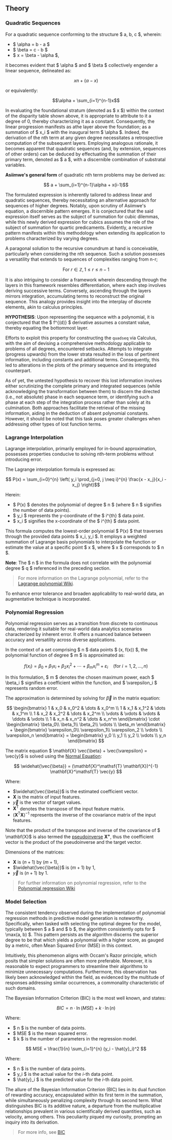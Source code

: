 <!-- ! before transferring this to the word doc, paste it into PT -->

## Theory

### Quadratic Sequences

For a quadratic sequence conforming to the structure $ a, b, c $, wherein:

- $ \alpha = b - a $
- $ \beta = c - b $
- $ x = \beta - \alpha $,

it becomes evident that $ \alpha $ and $ \beta $ collectively engender a linear sequence, delineated as:

```math
xn + (\alpha - x)
```

or equivalently:

```math
\alpha + \sum_{i=1}^{n-1}x
```

In evaluating the foundational stratum (denoted as $ x $) within the context of the disparity table shown above, it is appropriate to attribute to it a degree of 0, thereby characterizing it as a constant. Consequently, the linear progression manifests as athe layer above the foundation; as a summation of $ x_i $ with the inaugural term $ \alpha $. Indeed, the derivation of the nth term at any given degree necessitates a retrospective computation of the subsequent layers. Employing analogous rationale, it becomes apparent that quadratic sequences (and, by extension, sequences of other orders) can be deduced by effectuating the summation of their primary term, denoted as $ a $, with a discernible combination of substratal variables.

**Asiimwe's general form** of quadratic nth term problems may be derived as:

```math
    a + \sum_{i=1}^{n-1}\alpha + x(i-1)
```

<!-- also comment about how this ties into Sequences and series, and general formulae for calculating summations -->

The formulated expression is inherently tailored to address linear and quadratic sequences, thereby necessitating an alternative approach for sequences of higher degrees. Notably, upon scrutiny of Asiimwe's equation, a discernible pattern emerges. It is conjectured that the said expression itself serves as the subject of summation for cubic dilemmas, while this newly derived expression for cubics assumes the role of the subject of summation for quartic predicaments. Evidently, a recursive pattern manifests within this methodology when extending its application to problems characterized by varying degrees.

A paragonal solution to the recursive conundrum at hand is conceivable, particularly when considering the nth sequence. Such a solution possesses a versatility that extends to sequences of complexities ranging from n-r;

```math
    \text{For } r \in \mathbb{Z}, 1 \leq r \leq n-1
```

It is also intriguing to consider a framework wherein descending through the layers in this framework resembles differentiation, where each step involves deriving successive terms. Conversely, ascending through the layers mirrors integration, accumulating terms to reconstruct the original sequence. This analogy provides insight into the interplay of discrete elements, akin to calculus principles.

**HYPOTHESIS**: Upon representing the sequence with a polynomial, it is conjectured that the $ f^{(d)} $ derivative assumes a constant value, thereby equating the bottommost layer.

Efforts to exploit this property for constructing the `quadseq` via Calculus, with the aim of devising a comprehensive methodology applicable to problems of all degrees, encountered setbacks. Attempts to integrate (progress upwards) from the lower strata resulted in the loss of pertinent information, including constants and additional terms. Consequently, this led to alterations in the plots of the primary sequence and its integrated counterpart.

As of yet, the untested hypothesis to recover this lost information involves either scrutinizing the complete primary and integrated sequences (while acknowledging the transformation between them) to discern the directed (i.e., not absolute) phase in each sequence term, or identifying such a phase at each step of the integration process rather than solely at its culmination. Both approaches facilitate the retrieval of the missing information, aiding in the deduction of absent polynomial constants. However, it should be noted that this task poses greater challenges when addressing other types of lost function terms.

<!-- TODO: include an example of the hypothesis -->

### Lagrange Interpolation

Lagrange interpolation, primarily employed for in-bound approximation, possesses properties conducive to solving nth-term problems without introducing error.

The Lagrange interpolation formula is expressed as:

```math
    P(x) = \sum_{i=0}^{n} \left( y_i \prod_{j=0, j \neq i}^{n} \frac{x - x_j}{x_i - x_j} \right)
```

Herein:

- $ P(x) $ denotes the polynomial of degree $ n $ (where $ n $ signifies the number of data points).
- $ y_i $ represents the y-coordinate of the $ i^{th} $ data point.
- $ x_i $ signifies the x-coordinate of the $ i^{th} $ data point.

This formula computes the lowest-order polynomial $ P(x) $ that traverses through the provided data points $ x_i, y_i $. It employs a weighted summation of Lagrange basis polynomials to interpolate the function or estimate the value at a specific point $ x $, where $ x $ corresponds to $ n $.

**Note**: The $ n $ in the formula does not correlate with the polynomial degree $ q $ referenced in the preceding section.

> For more information on the Lagrange polynomial, refer to the [Lagrange polynomial Wiki](https://en.wikipedia.org/wiki/Lagrange_polynomial).

To enhance error tolerance and broaden applicability to real-world data, an augmentative technique is incorporated.

### Polynomial Regression

<!-- talking point: matrices solve the least squares problem and how matrices are really applicable for a variety of problems beyong this one -->

Polynomial regression serves as a transition from discrete to continuous data, rendering it suitable for real-world data analytics scenarios characterized by inherent error. It offers a nuanced balance between accuracy and versatility across diverse applications.

In the context of a set comprising $ n $ data points $ (x, f(x)) $, the polynomial function of degree $ m $ is approximated as:

```math
    f(x_i) = \beta_0 + \beta_1 x_i + \beta_2 x_i^2 + \cdots + \beta_m x_i^m + \varepsilon_i \quad \text{(for } i = 1, 2, \ldots, n \text{)}
```

In this formulation, $ m $ denotes the chosen maximum power, each $ \beta_i $ signifies a coefficient within the function, and $ \varepsilon_i $ represents random error.

The approximation is determined by solving for $\vec{\beta}$ in the matrix equation:

```math

    \begin{bmatrix}
        1 & x_0 & x_0^2 & \dots & x_0^m \\
        1 & x_1 & x_1^2 & \dots & x_1^m \\
        1 & x_2 & x_2^2 & \dots & x_2^m \\
        \vdots & \vdots & \vdots & \ddots & \vdots \\
        1 & x_n & x_n^2 & \dots & x_n^m
    \end{bmatrix}
    \cdot
    \begin{bmatrix}
        \beta_0\\
        \beta_1\\
        \beta_2\\
        \vdots \\
        \beta_m
    \end{bmatrix}
    +
    \begin{bmatrix}
        \varepsilon_0\\
        \varepsilon_1\\
        \varepsilon_2 \\
        \vdots \\
        \varepsilon_n
    \end{bmatrix}
    =
    \begin{bmatrix}
        y_0 \\
        y_1 \\
        y_2 \\
        \vdots \\
        y_n
    \end{bmatrix}

```

The matrix equation $ \mathbf{X} \vec{\beta} + \vec{\varepsilon} = \vec{y}$ is solved using the [Normal Equation](http://mlwiki.org/index.php/Normal_Equation):

```math
    \widehat{\vec{\beta}} = (\mathbf{X}^\mathsf{T} \mathbf{X})^{-1} \mathbf{X}^\mathsf{T} \vec{y} 
```

Where:

- $\widehat{\vec{\beta}}$ is the estimated coefficient vector.
- $\mathbf{X}$ is the matrix of input features.
- $\vec{y}$ is the vector of target values.
- $\mathbf{X}^\mathsf{T}$ denotes the transpose of the input feature matrix.
- $(\mathbf{X}^\mathsf{T} \mathbf{X})^{-1}$ represents the inverse of the covariance matrix of the input features.

Note that the product of the transpose and inverse of the covariance of $ \mathbf{X}$ is also termed the [pseudoinverse](http://mlwiki.org/index.php?title=General_Inverse&action=edit&redlink=1) $\mathbf{X^{+}}$, thus the coefficient vector is the product of the pseudoinverse and the target vector.

Dimensions of the matrices:

- $\mathbf{X}$ is $(n+1)$ by $(m+1)$,
- $\widehat{\vec{\beta}}$ is $(m+1)$ by $1$,
- $\vec{y}$ is $(n+1)$ by $1$.

> For further information on polynomial regression, refer to the [Polynomial regression Wiki](https://en.wikipedia.org/wiki/Polynomial_regression)

### Model Selection

The consistent tendency observed during the implementation of polynomial regression methods in predictive model generation is noteworthy. Specifically, when tasked with selecting the optimal degree for the model, typically between $ a $ and $ b $, the algorithm consistently opts for $ \max(a, b) $. This pattern persists as the algorithm discerns the superior degree to be that which yields a polynomial with a higher score, as gauged by a metric, often Mean Squared Error (MSE) in this context.

Intuitively, this phenomenon aligns with Occam's Razor principle, which posits that simpler solutions are often more preferable. Moreover, it is reasonable to expect programmers to streamline their algorithms to minimize unnecessary computations. Furthermore, this observation has likely been acknowledged within the field, as evidenced by the multitude of responses addressing similar occurrences, a commonality characteristic of such domains.

The Bayesian Information Criterion (BIC) is the most well known, and states:

<!-- ! confirm this formula... it may be invalid -->

```math
    BIC = n \cdot \ln(MSE) + k \cdot \ln(n)
```

Where:

- $ n $ is the number of data points.
- $ MSE $ is the mean squared error.
- $ k $ is the number of parameters in the regression model.

```math
    MSE = \frac{1}{n} \sum_{i=1}^{n} (y_i - \hat{y}_i)^2 
```

Where:

- $ n $ is the number of data points.
- $ y_i $ is the actual value for the $i$-th data point.
- $ \hat{y}_i $ is the predicted value for the $i$-th data point.

The allure of the Bayesian Information Criterion (BIC) lies in its dual function of rewarding accuracy, encapsulated within its first term in the summation, while simultaneously penalizing complexity through its second term. What distinguishes BIC is its additive nature, a departure from the multiplicative relationships prevalent in various scientifically derived quantities, such as velocity, among others. This peculiarity piqued my curiosity, prompting an inquiry into its derivation.

> For more info, see [BIC](https://en.wikipedia.org/wiki/Bayesian_information_criterion)

<!-- find a way to incorporate hypothesis testing, specifically to reject the null hypothesis, and maybe tie connections with linear algebra -->
